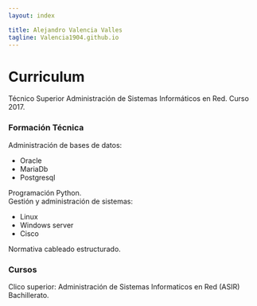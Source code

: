```yaml
---
layout: index

title: Alejandro Valencia Valles	
tagline: Valencia1904.github.io
---
```


# Curriculum
Técnico Superior Administración de Sistemas Informáticos en Red. Curso 2017.

### Formación Técnica
Administración de  bases de datos:  

* Oracle  
* MariaDb  
* Postgresql  

Programación Python.  
Gestión y administración de sistemas:  

- Linux  
- Windows server  
- Cisco
  
Normativa cableado estructurado.  


### Cursos
Clico superior: Administración de Sistemas Informaticos en Red (ASIR)
Bachillerato.

